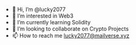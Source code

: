 - 👋 Hi, I’m @lucky2077
- 👀 I’m interested in Web3
- 🌱 I’m currently learning Solidity
- 💞️ I’m looking to collaborate on Crypto Projects
- 📫 How to reach me lucky2077@mailverse.xyz

<!---
lucky2077/lucky2077 is a ✨ special ✨ repository because its `README.md` (this file) appears on your GitHub profile.
You can click the Preview link to take a look at your changes.
--->
